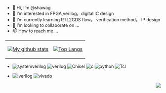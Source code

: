 - 👋 Hi, I’m @shawag
- 👀 I’m interested in FPGA,verilog，digital IC design
- 🌱 I’m currently learning RTL2GDS flow， verification method， IP design
- 💞️ I’m looking to collaborate on ...
- 📫 How to reach me ...

<table>
<tr>
<td>

[![My github stats](https://github-readme-stats.vercel.app/api?username=shawag&show_icons=true&include_all_commits=true&hide=issues,contribs&custom_title=My%20GitHub%20Stats)]()

</td>
<td>

[![Top Langs](https://github-readme-stats.vercel.app/api/top-langs/?username=shawag&layout=compact&langs_count=4)]()

</td>
</tr>
</table>


* ![systemverilog](https://img.shields.io/badge/-SystemVerilog-CAD09D.svg) ![verilog](https://img.shields.io/badge/-Verilog-8985F0.svg) ![Chisel](https://img.shields.io/badge/-Chisel-2030A0.svg) ![c](https://img.shields.io/badge/-C/C++-red?logo=c&logoColor=ffffff) ![python](https://img.shields.io/badge/-Python-3776AB?logo=python&logoColor=ffffff) ![Tcl](https://img.shields.io/badge/-Tcl-239120.svg)

* ![iverilog](https://img.shields.io/badge/-iverilog-green.svg) ![vivado](https://img.shields.io/badge/-Vivado-FF1010.svg?logo=xilinx&logoColor=ffffff) 



<img align="right" src="https://komarev.com/ghpvc/?username=zznjupt&color=green">
